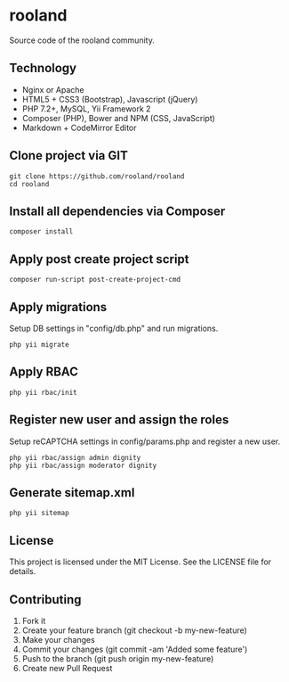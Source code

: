 # rooland

Source code of the rooland community.

## Technology

- Nginx or Apache
- HTML5 + CSS3 (Bootstrap), Javascript (jQuery)
- PHP 7.2+, MySQL, Yii Framework 2
- Composer (PHP), Bower and NPM (CSS, JavaScript)
- Markdown + CodeMirror Editor

## Clone project via GIT

```
git clone https://github.com/rooland/rooland
cd rooland
```

## Install all dependencies via Composer

```
composer install
```

## Apply post create project script

```
composer run-script post-create-project-cmd
```

## Apply migrations

Setup DB settings in "config/db.php" and run migrations.

```
php yii migrate
```

## Apply RBAC

```
php yii rbac/init 
```

## Register new user and assign the roles

Setup reCAPTCHA settings in config/params.php and register a new user.

```
php yii rbac/assign admin dignity
php yii rbac/assign moderator dignity
```

## Generate sitemap.xml

```
php yii sitemap
```

## License
This project is licensed under the MIT License. See the LICENSE file for details.

## Contributing
1. Fork it
2. Create your feature branch (git checkout -b my-new-feature)
3. Make your changes
4. Commit your changes (git commit -am 'Added some feature')
5. Push to the branch (git push origin my-new-feature)
6. Create new Pull Request
